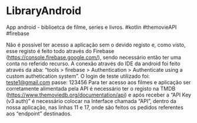 # LibraryAndroid
App android - biblioetca de filme, series e livros. #kotlin #themovieAPI #firebase 

Não é possível ter acesso a aplicação sem o devido registo e, como visto, esse registo é 
feito todo através do Firebase (https://console.firebase.google.com/), sendo necessário 
então ter uma conta no referido recurso. A conexão através do IDE da android foi feito
através da aba:
“tools > firebase > Authentication > Authenticate using a custom authetication system”.
O login de teste utilizado foi: teste1@gmail.com passe: 123456
Para ter acesso aos filmes e aplicação ser corretamente alimentada pela API é necessário 
ter o registo na TMDB (https://www.themoviedb.org/documentation/api) e após 
receber a “API Key (v3 auth)” é necessário colocar na Interface chamada “API”, dentro 
da nossa aplicação, nas linhas 11 e 17, onde são feitos os pedidos referentes aos 
“endpoint” destinados.

